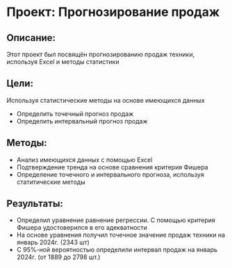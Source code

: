 # Проект: Прогнозирование продаж
## Описание: 
Этот проект был посвящён прогнозированию продаж техники, используя Excel и методы статистики 

## Цели:
Используя статистические методы на основе имеющихся данных
- Определить точечный прогноз продаж
- Определить интервальный прогноз продаж

## Методы:
- Анализ имеющихся данных с помощью Excel
- Подтверждение тренда на основе сравнения критерия Фишера
- Определение точечного и интервального прогноза, используя статитические методы

## Результаты:
- Определил уравнение равнение регрессии. С помощью критерия Фишера удостоверился в его адекватности
- На основе уравнения получил точечное значение продаж техники на январь 2024г. (2343 шт)
- С 95%-ной вероятностью определили интервал продаж на январь 2024г. (от 1889 до 2798 шт.)
  
